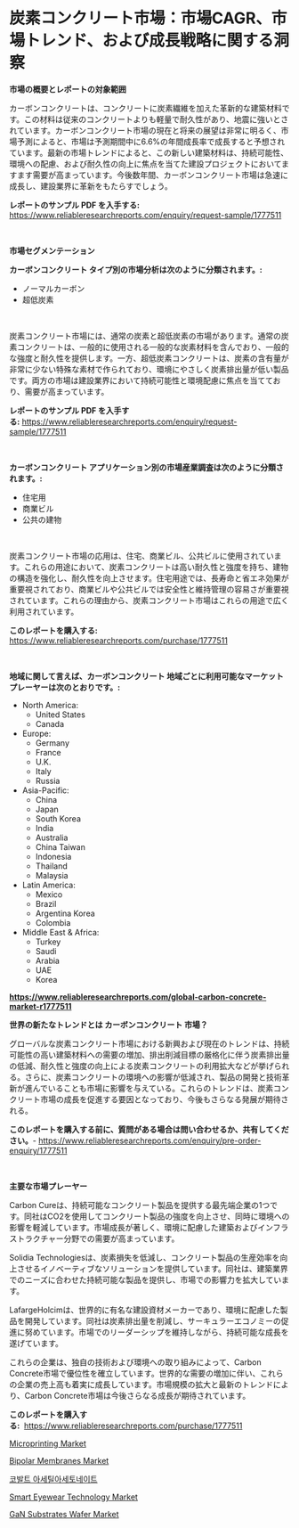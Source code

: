 <p><h1>炭素コンクリート市場：市場CAGR、市場トレンド、および成長戦略に関する洞察</h1></p><p><strong>市場の概要とレポートの対象範囲</strong></p>
<p><p>カーボンコンクリートは、コンクリートに炭素繊維を加えた革新的な建築材料です。この材料は従来のコンクリートよりも軽量で耐久性があり、地震に強いとされています。カーボンコンクリート市場の現在と将来の展望は非常に明るく、市場予測によると、市場は予測期間中に6.6%の年間成長率で成長すると予想されています。最新の市場トレンドによると、この新しい建築材料は、持続可能性、環境への配慮、および耐久性の向上に焦点を当てた建設プロジェクトにおいてますます需要が高まっています。今後数年間、カーボンコンクリート市場は急速に成長し、建設業界に革新をもたらすでしょう。</p></p>
<p><strong>レポートのサンプル PDF を入手する:</strong> <a href="https://www.reliableresearchreports.com/enquiry/request-sample/1777511">https://www.reliableresearchreports.com/enquiry/request-sample/1777511</a></p>
<p>&nbsp;</p>
<p><strong>市場セグメンテーション</strong></p>
<p><strong>カーボンコンクリート タイプ別の市場分析は次のように分類されます。:</strong></p>
<p><ul><li>ノーマルカーボン</li><li>超低炭素</li></ul></p>
<p>&nbsp;</p>
<p><p>炭素コンクリート市場には、通常の炭素と超低炭素の市場があります。通常の炭素コンクリートは、一般的に使用される一般的な炭素材料を含んでおり、一般的な強度と耐久性を提供します。一方、超低炭素コンクリートは、炭素の含有量が非常に少ない特殊な素材で作られており、環境にやさしく炭素排出量が低い製品です。両方の市場は建設業界において持続可能性と環境配慮に焦点を当てており、需要が高まっています。</p></p>
<p><strong>レポートのサンプル PDF を入手する:</strong>&nbsp;<a href="https://www.reliableresearchreports.com/enquiry/request-sample/1777511">https://www.reliableresearchreports.com/enquiry/request-sample/1777511</a></p>
<p>&nbsp;</p>
<p><strong> カーボンコンクリート アプリケーション別の市場産業調査は次のように分類されます。:</strong></p>
<p><ul><li>住宅用</li><li>商業ビル</li><li>公共の建物</li></ul></p>
<p>&nbsp;</p>
<p><p>炭素コンクリート市場の応用は、住宅、商業ビル、公共ビルに使用されています。これらの用途において、炭素コンクリートは高い耐久性と強度を持ち、建物の構造を強化し、耐久性を向上させます。住宅用途では、長寿命と省エネ効果が重要視されており、商業ビルや公共ビルでは安全性と維持管理の容易さが重要視されています。これらの理由から、炭素コンクリート市場はこれらの用途で広く利用されています。</p></p>
<p><strong>このレポートを購入する:</strong>&nbsp; <a href="https://www.reliableresearchreports.com/purchase/1777511">https://www.reliableresearchreports.com/purchase/1777511</a></p>
<p>&nbsp;</p>
<p><strong>地域に関して言えば、カーボンコンクリート 地域ごとに利用可能なマーケットプレーヤーは次のとおりです。:</strong></p>
<p><ul>
    <li>
        North America:
        <ul>
            <li>United States</li>
            <li>Canada</li>
        </ul>
    </li>
    <li>
        Europe:
        <ul>
            <li>Germany</li>
            <li>France</li>
            <li>U.K.</li>
            <li>Italy</li>
            <li>Russia</li>
        </ul>
    </li>
    <li>
        Asia-Pacific:
        <ul>
            <li>China</li>
            <li>Japan</li>
            <li>South Korea</li>
            <li>India</li>
            <li>Australia</li>
            <li>China Taiwan</li>
            <li>Indonesia</li>
            <li>Thailand</li>
            <li>Malaysia</li>
        </ul>
    </li>
    <li>
        Latin America:
        <ul>
            <li>Mexico</li>
            <li>Brazil</li>
            <li>Argentina Korea</li>
            <li>Colombia</li>
        </ul>
    </li>
    <li>
        Middle East & Africa:
        <ul>
            <li>Turkey</li>
            <li>Saudi</li>
            <li>Arabia</li>
            <li>UAE</li>
            <li>Korea</li>
        </ul>
    </li>
    </ul></p>
<p><strong><a href="https://www.reliableresearchreports.com/global-carbon-concrete-market-r1777511">https://www.reliableresearchreports.com/global-carbon-concrete-market-r1777511</a></strong>&nbsp;</p>
<p><strong>世界の新たなトレンドとは カーボンコンクリート 市場？</strong></p>
<p><p>グローバルな炭素コンクリート市場における新興および現在のトレンドは、持続可能性の高い建築材料への需要の増加、排出削減目標の厳格化に伴う炭素排出量の低減、耐久性と強度の向上による炭素コンクリートの利用拡大などが挙げられる。さらに、炭素コンクリートの環境への影響が低減され、製品の開発と技術革新が進んでいることも市場に影響を与えている。これらのトレンドは、炭素コンクリート市場の成長を促進する要因となっており、今後もさらなる発展が期待される。</p></p>
<p><strong>このレポートを購入する前に、質問がある場合は問い合わせるか、共有してください。</strong>- <a href="https://www.reliableresearchreports.com/enquiry/pre-order-enquiry/1777511">https://www.reliableresearchreports.com/enquiry/pre-order-enquiry/1777511</a></p>
<p>&nbsp;</p>
<p><strong>主要な市場プレーヤー</strong></p>
<p><p>Carbon Cureは、持続可能なコンクリート製品を提供する最先端企業の1つです。同社はCO2を使用してコンクリート製品の強度を向上させ、同時に環境への影響を軽減しています。市場成長が著しく、環境に配慮した建築およびインフラストラクチャー分野での需要が高まっています。</p><p>Solidia Technologiesは、炭素損失を低減し、コンクリート製品の生産効率を向上させるイノベーティブなソリューションを提供しています。同社は、建築業界でのニーズに合わせた持続可能な製品を提供し、市場での影響力を拡大しています。</p><p>LafargeHolcimは、世界的に有名な建設資材メーカーであり、環境に配慮した製品を開発しています。同社は炭素排出量を削減し、サーキュラーエコノミーの促進に努めています。市場でのリーダーシップを維持しながら、持続可能な成長を遂げています。</p><p>これらの企業は、独自の技術および環境への取り組みによって、Carbon Concrete市場で優位性を確立しています。世界的な需要の増加に伴い、これらの企業の売上高も着実に成長しています。市場規模の拡大と最新のトレンドにより、Carbon Concrete市場は今後さらなる成長が期待されています。</p></p>
<p><strong>このレポートを購入する:</strong>&nbsp;&nbsp;<a href="https://www.reliableresearchreports.com/purchase/1777511">https://www.reliableresearchreports.com/purchase/1777511</a></p>
<p><p><a href="https://github.com/gulaimolin/Market-Research-Report-List-4/blob/main/microprinting-market.md">Microprinting Market</a></p><p><a href="https://issuu.com/reportprime-2/docs/bipolar-membranes-market-size-2030.pptx">Bipolar Membranes Market</a></p><p><a href="https://github.com/vs019sa3m8x/Market-Research-Report-List-1/blob/main/920538723713.md">코발트 아세틸아세토네이트</a></p><p><a href="https://github.com/mauripalmi/Market-Research-Report-List-2/blob/main/smart-eyewear-technology-market.md">Smart Eyewear Technology Market</a></p><p><a href="https://military-diascia-e68.notion.site/GaN-Substrates-Wafer-Market-Size-Market-Outlook-and-Market-Forecast-2024-to-2031-4e76de5a954b4167b62f1d83386a181d">GaN Substrates Wafer Market</a></p></p>